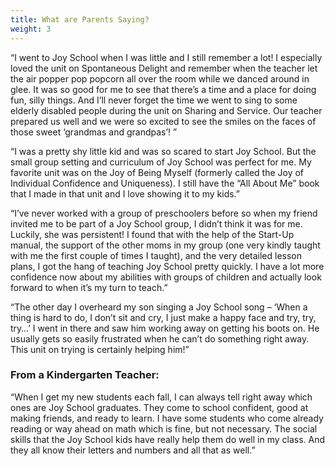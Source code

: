```yaml
---
title: What are Parents Saying?
weight: 3
---
```

“I went to Joy School when I was little and I still remember a lot! I especially loved the unit on Spontaneous Delight and remember when the teacher let the air popper pop popcorn all over the room while we danced around in glee. It was so good for me to see that there’s a time and a place for doing fun, silly things. And I’ll never forget the time we went to sing to some elderly disabled people during the unit on Sharing and Service. Our teacher prepared us well and we were so excited to see the smiles on the faces of those sweet ‘grandmas and grandpas’! ”

“I was a pretty shy little kid and was so scared to start Joy School. But the small group setting and curriculum of Joy School was perfect for me. My favorite unit was on the Joy of Being Myself (formerly called the Joy of Individual Confidence and Uniqueness). I still have the “All About Me” book that I made in that unit and I love showing it to my kids.”

“I’ve never worked with a group of preschoolers before so when my friend invited me to be part of a Joy School group, I didn’t think it was for me. Luckily, she was persistent! I found that with the help of the Start-Up manual, the support of the other moms in my group (one very kindly taught with me the first couple of times I taught), and the very detailed lesson plans, I got the hang of teaching Joy School pretty quickly. I have a lot more confidence now about my abilities with groups of children and actually look forward to when it’s my turn to teach.”

“The other day I overheard my son singing a Joy School song – ‘When a thing is hard to do, I don’t sit and cry, I just make a happy face and try, try, try…’ I went in there and saw him working away on getting his boots on. He usually gets so easily frustrated when he can’t do something right away. This unit on trying is certainly helping him!”

### From a Kindergarten Teacher:
“When I get my new students each fall, I can always tell right away which ones are Joy School graduates. They come to school confident, good at making friends, and ready to learn. I have some students who come already reading or way ahead on math which is fine, but not necessary. The social skills that the Joy School kids have really help them do well in my class. And they all know their letters and numbers and all that as well.”